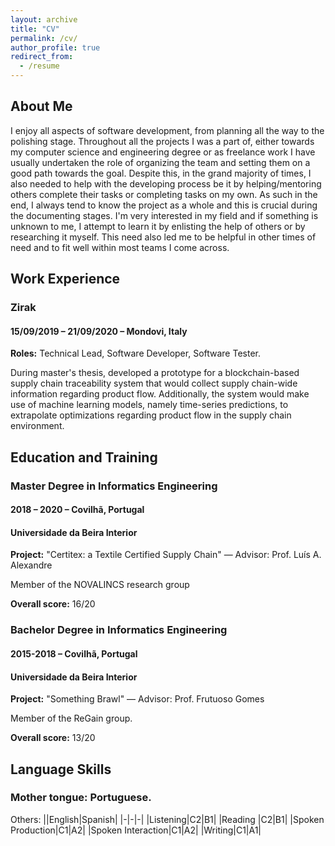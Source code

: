 ```yaml
---
layout: archive
title: "CV"
permalink: /cv/
author_profile: true
redirect_from:
  - /resume
---
```


## About Me

I enjoy all aspects of software development, from planning all the way to the polishing stage. Throughout all the projects I was a part of, either towards my computer science and engineering degree or as freelance work I have usually undertaken the role of organizing the team and setting them on a good path towards the goal. Despite this, in the grand majority of times, I also needed to help with the developing process be it by helping/mentoring others complete their tasks or completing tasks on my own. As such in the end, I always tend to know the project as a whole and this is crucial during the documenting stages. I'm very interested in my field and if something is unknown to me, I attempt to learn it by enlisting the help of others or by researching it myself. This need also led me to be helpful in other times of need and to fit well within most teams I come across.

## Work Experience

### Zirak

#### 15/09/2019 – 21/09/2020 – Mondovi, Italy

**Roles:** Technical Lead, Software Developer, Software Tester.

During master's thesis, developed a prototype for a blockchain-based supply chain
traceability system that would collect supply chain-wide information regarding
product flow. Additionally, the system would make use of machine learning
models, namely time-series predictions, to extrapolate optimizations regarding
product flow in the supply chain environment.

## Education and Training

### Master Degree in Informatics Engineering
#### 2018 – 2020 – Covilhã, Portugal
#### Universidade da Beira Interior

**Project:** "Certitex: a Textile Certified Supply Chain" — Advisor: Prof. Luís A. Alexandre

Member of the NOVALINCS research group

**Overall score:** 16/20

### Bachelor Degree in Informatics Engineering
#### 2015-2018 – Covilhã, Portugal
#### Universidade da Beira Interior

**Project:** "Something Brawl" — Advisor: Prof. Frutuoso Gomes

Member of the ReGain group.

**Overall score:** 13/20

## Language Skills

### **Mother tongue:** Portuguese.

Others:
||English|Spanish|
|-|-|-|
|Listening|C2|B1|
|Reading |C2|B1|
|Spoken Production|C1|A2|
|Spoken Interaction|C1|A2|
|Writing|C1|A1|


